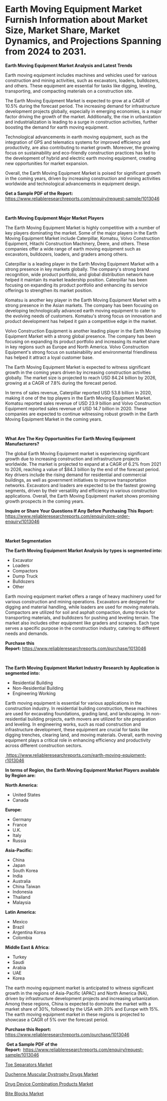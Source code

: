 <p><h1>Earth Moving Equipment Market Furnish Information about Market Size, Market Share, Market Dynamics, and Projections Spanning from 2024 to 2031.</h1></p><p><strong>Earth Moving Equipment Market Analysis and Latest Trends</strong></p>
<p><p>Earth moving equipment includes machines and vehicles used for various construction and mining activities, such as excavators, loaders, bulldozers, and others. These equipment are essential for tasks like digging, leveling, transporting, and compacting materials on a construction site.</p><p>The Earth Moving Equipment Market is expected to grow at a CAGR of 10.5% during the forecast period. The increasing demand for infrastructure development projects globally, especially in emerging economies, is a major factor driving the growth of the market. Additionally, the rise in urbanization and industrialization is leading to a surge in construction activities, further boosting the demand for earth moving equipment.</p><p>Technological advancements in earth moving equipment, such as the integration of GPS and telematics systems for improved efficiency and productivity, are also contributing to market growth. Moreover, the growing focus on sustainability and eco-friendly construction practices has led to the development of hybrid and electric earth moving equipment, creating new opportunities for market expansion.</p><p>Overall, the Earth Moving Equipment Market is poised for significant growth in the coming years, driven by increasing construction and mining activities worldwide and technological advancements in equipment design.</p></p>
<p><strong>Get a Sample PDF of the Report:&nbsp;</strong> <a href="https://www.reliableresearchreports.com/enquiry/request-sample/1013046">https://www.reliableresearchreports.com/enquiry/request-sample/1013046</a></p>
<p>&nbsp;</p>
<p><strong>Earth Moving Equipment Major Market Players</strong></p>
<p><p>The Earth Moving Equipment Market is highly competitive with a number of key players dominating the market. Some of the major players in the Earth Moving Equipment Market include Caterpillar, Komatsu, Volvo Construction Equipment, Hitachi Construction Machinery, Deere, and others. These companies offer a wide range of earth moving equipment such as excavators, bulldozers, loaders, and graders among others.</p><p>Caterpillar is a leading player in the Earth Moving Equipment Market with a strong presence in key markets globally. The company's strong brand recognition, wide product portfolio, and global distribution network have helped it maintain its market leadership position. Caterpillar has been focusing on expanding its product portfolio and enhancing its service offerings to strengthen its market position.</p><p>Komatsu is another key player in the Earth Moving Equipment Market with a strong presence in the Asian markets. The company has been focusing on developing technologically advanced earth moving equipment to cater to the evolving needs of customers. Komatsu's strong focus on innovation and product development has helped it gain a competitive edge in the market.</p><p>Volvo Construction Equipment is another leading player in the Earth Moving Equipment Market with a strong global presence. The company has been focusing on expanding its product portfolio and increasing its market share in key regions such as Europe and North America. Volvo Construction Equipment's strong focus on sustainability and environmental friendliness has helped it attract a loyal customer base.</p><p>The Earth Moving Equipment Market is expected to witness significant growth in the coming years driven by increasing construction activities globally. The market size is projected to reach USD 84.24 billion by 2026, growing at a CAGR of 7.8% during the forecast period.</p><p>In terms of sales revenue, Caterpillar reported USD 53.8 billion in 2020, making it one of the top players in the Earth Moving Equipment Market. Komatsu reported sales revenue of USD 23.9 billion and Volvo Construction Equipment reported sales revenue of USD 14.7 billion in 2020. These companies are expected to continue witnessing robust growth in the Earth Moving Equipment Market in the coming years.</p></p>
<p>&nbsp;</p>
<p><strong>What Are The Key Opportunities For Earth Moving Equipment Manufacturers?</strong></p>
<p><p>The global Earth Moving Equipment market is experiencing significant growth due to increasing construction and infrastructure projects worldwide. The market is projected to expand at a CAGR of 6.2% from 2021 to 2026, reaching a value of $84.3 billion by the end of the forecast period. Key drivers include the rising demand for residential and commercial buildings, as well as government initiatives to improve transportation networks. Excavators and loaders are expected to be the fastest growing segments, driven by their versatility and efficiency in various construction applications. Overall, the Earth Moving Equipment market shows promising growth prospects in the coming years.</p></p>
<p><strong>Inquire or Share Your Questions If Any Before Purchasing This Report:</strong> <a href="https://www.reliableresearchreports.com/enquiry/pre-order-enquiry/1013046">https://www.reliableresearchreports.com/enquiry/pre-order-enquiry/1013046</a></p>
<p>&nbsp;</p>
<p><strong>Market Segmentation</strong></p>
<p><strong>The Earth Moving Equipment Market Analysis by types is segmented into:</strong></p>
<p><ul><li>Excavator</li><li>Loaders</li><li>Compactors</li><li>Dump Truck</li><li>Bulldozers</li><li>Other</li></ul></p>
<p><p>Earth moving equipment market offers a range of heavy machinery used for various construction and mining operations. Excavators are designed for digging and material handling, while loaders are used for moving materials. Compactors are utilized for soil and asphalt compaction, dump trucks for transporting materials, and bulldozers for pushing and leveling terrain. The market also includes other equipment like graders and scrapers. Each type serves a specific purpose in the construction industry, catering to different needs and demands.</p></p>
<p><strong>Purchase this Report:&nbsp;</strong><a href="https://www.reliableresearchreports.com/purchase/1013046">https://www.reliableresearchreports.com/purchase/1013046</a></p>
<p>&nbsp;</p>
<p><strong>The Earth Moving Equipment Market Industry Research by Application is segmented into:</strong></p>
<p><ul><li>Residential Building</li><li>Non-Residential Building</li><li>Engineering Working</li></ul></p>
<p><p>Earth moving equipment is essential for various applications in the construction industry. In residential building construction, these machines are used for excavating foundations, grading land, and landscaping. In non-residential building projects, earth movers are utilized for site preparation and leveling. In engineering works, such as road construction and infrastructure development, these equipment are crucial for tasks like digging trenches, clearing land, and moving materials. Overall, earth moving equipment plays a critical role in enhancing efficiency and productivity across different construction sectors.</p></p>
<p><a href="https://www.reliableresearchreports.com/earth-moving-equipment-r1013046">&nbsp;https://www.reliableresearchreports.com/earth-moving-equipment-r1013046</a></p>
<p><strong>In terms of Region, the Earth Moving Equipment Market Players available by Region are:</strong></p>
<p>
    <p> <strong> North America: </strong>
        <ul>
            <li>United States</li>
            <li>Canada</li>
        </ul>
        </p> 
    <p> <strong> Europe: </strong>
        <ul>
            <li>Germany</li>
            <li>France</li>
            <li>U.K.</li>
            <li>Italy</li>
            <li>Russia</li>
        </ul>
        </p> 
    <p> <strong> Asia-Pacific: </strong>
        <ul>
            <li>China</li>
            <li>Japan</li>
            <li>South Korea</li>
            <li>India</li>
            <li>Australia</li>
            <li>China Taiwan</li>
            <li>Indonesia</li>
            <li>Thailand</li>
            <li>Malaysia</li>
        </ul>
        </p> 
    <p> <strong> Latin America: </strong>
        <ul>
            <li>Mexico</li>
            <li>Brazil</li>
            <li>Argentina Korea</li>
            <li>Colombia</li>
        </ul>
        </p> 
    <p> <strong> Middle East & Africa: </strong>
        <ul>
            <li>Turkey</li>
            <li>Saudi</li>
            <li>Arabia</li>
            <li>UAE</li>
            <li>Korea</li>
        </ul>
    </p>
    </p>
<p><p>The earth moving equipment market is anticipated to witness significant growth in the regions of Asia-Pacific (APAC) and North America (NA), driven by infrastructure development projects and increasing urbanization. Among these regions, China is expected to dominate the market with a market share of 30%, followed by the USA with 20% and Europe with 15%. The earth moving equipment market in these regions is projected to showcase a CAGR of 5% over the forecast period.</p></p>
<p><strong>Purchase this Report: </strong><a href="https://www.reliableresearchreports.com/purchase/1013046">https://www.reliableresearchreports.com/purchase/1013046</a></p>
<p>&nbsp;<strong>Get a Sample PDF of the Report:&nbsp;&nbsp;</strong><a href="https://www.reliableresearchreports.com/enquiry/request-sample/1013046">https://www.reliableresearchreports.com/enquiry/request-sample/1013046</a></p>
<p><strong></strong></p>
<p><p><a href="https://www.linkedin.com/pulse/toe-separators-market-insight-trends-growth-forecasted-from-2024-nhuxc">Toe Separators Market</a></p><p><a href="https://github.com/HugoFirst21/Market-Research-Report-List-1/blob/main/duchenne-muscular-dystrophy-drugs-market.md">Duchenne Muscular Dystrophy Drugs Market</a></p><p><a href="https://github.com/AndreanneHane2023/Market-Research-Report-List-1/blob/main/drug-device-combination-products-market.md">Drug Device Combination Products Market</a></p><p><a href="https://www.linkedin.com/pulse/bite-blocks-market-comprehensive-assessment-type-application-ld1rc">Bite Blocks Market</a></p></p>